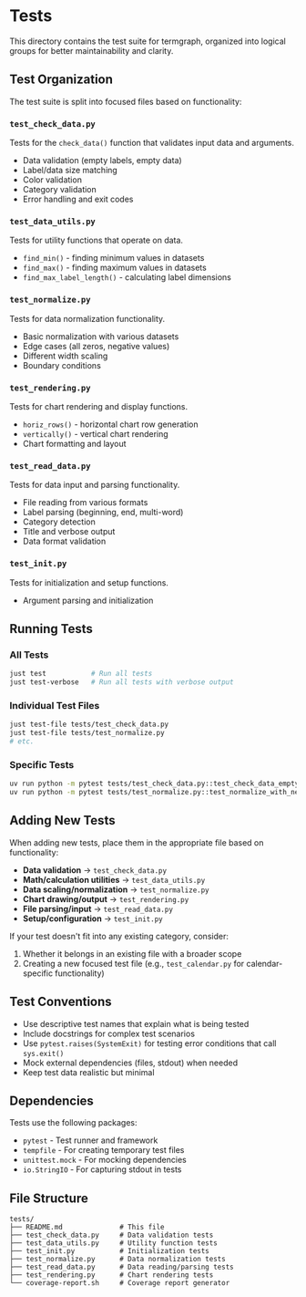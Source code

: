 # Tests

This directory contains the test suite for termgraph, organized into logical groups for better maintainability and clarity.

## Test Organization

The test suite is split into focused files based on functionality:

### `test_check_data.py`
Tests for the `check_data()` function that validates input data and arguments.
- Data validation (empty labels, empty data)
- Label/data size matching
- Color validation
- Category validation
- Error handling and exit codes

### `test_data_utils.py`
Tests for utility functions that operate on data.
- `find_min()` - finding minimum values in datasets
- `find_max()` - finding maximum values in datasets  
- `find_max_label_length()` - calculating label dimensions

### `test_normalize.py`
Tests for data normalization functionality.
- Basic normalization with various datasets
- Edge cases (all zeros, negative values)
- Different width scaling
- Boundary conditions

### `test_rendering.py`
Tests for chart rendering and display functions.
- `horiz_rows()` - horizontal chart row generation
- `vertically()` - vertical chart rendering
- Chart formatting and layout

### `test_read_data.py`
Tests for data input and parsing functionality.
- File reading from various formats
- Label parsing (beginning, end, multi-word)
- Category detection
- Title and verbose output
- Data format validation

### `test_init.py`
Tests for initialization and setup functions.
- Argument parsing and initialization

## Running Tests

### All Tests
```bash
just test           # Run all tests
just test-verbose   # Run all tests with verbose output
```

### Individual Test Files
```bash
just test-file tests/test_check_data.py
just test-file tests/test_normalize.py
# etc.
```

### Specific Tests
```bash
uv run python -m pytest tests/test_check_data.py::test_check_data_empty_labels_exits_with_one
uv run python -m pytest tests/test_normalize.py::test_normalize_with_negative_datapoint_returns_correct_results
```

## Adding New Tests

When adding new tests, place them in the appropriate file based on functionality:

- **Data validation** → `test_check_data.py`
- **Math/calculation utilities** → `test_data_utils.py` 
- **Data scaling/normalization** → `test_normalize.py`
- **Chart drawing/output** → `test_rendering.py`
- **File parsing/input** → `test_read_data.py`
- **Setup/configuration** → `test_init.py`

If your test doesn't fit into any existing category, consider:
1. Whether it belongs in an existing file with a broader scope
2. Creating a new focused test file (e.g., `test_calendar.py` for calendar-specific functionality)

## Test Conventions

- Use descriptive test names that explain what is being tested
- Include docstrings for complex test scenarios
- Use `pytest.raises(SystemExit)` for testing error conditions that call `sys.exit()`
- Mock external dependencies (files, stdout) when needed
- Keep test data realistic but minimal

## Dependencies

Tests use the following packages:
- `pytest` - Test runner and framework
- `tempfile` - For creating temporary test files
- `unittest.mock` - For mocking dependencies
- `io.StringIO` - For capturing stdout in tests

## File Structure

```
tests/
├── README.md              # This file
├── test_check_data.py     # Data validation tests
├── test_data_utils.py     # Utility function tests
├── test_init.py           # Initialization tests
├── test_normalize.py      # Data normalization tests
├── test_read_data.py      # Data reading/parsing tests
├── test_rendering.py      # Chart rendering tests
└── coverage-report.sh     # Coverage report generator
```

